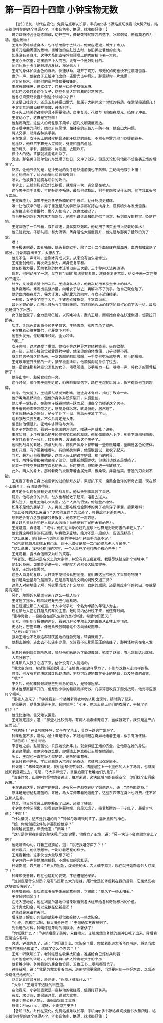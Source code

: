# 第一百四十四章 小钟宝物无数
        【告知书友，时代在变化，免费站点难以长存，手机app多书源站点切换看书大势所趋，站长给你推荐的这个换源APP，听书音色多、换源、找书都好使！】
       弯刀以特种合金熔炼而成，切开空气，像是死神的镰刀的落下，冰寒刺骨，带着莫名的力场，扭曲景物！
       王煊即便练成金身术，也不想用脖子去试刀。他反应迅速，躲开了弯刀。
       但弯刀扭曲周围的景物，擦着他的皮肤过去时，依旧撕扯着他的血肉。
       如果没有金身术，这种力场能直接将他颈项上的肉皮扯下去一大片。
       王煊心头沉重，刚接触三个人而已，没有一个是好对付的。
       他们的故土多半是颗超凡星球，秘法惊人！
       王煊的身体如淡金色的浮光，快速移动，避开了弯刀，却无论如何也快不过那道雷霆。
       轰的一声，他被女子五脏中飞出的一道雷光击中肩头，那里顿时一片焦黑！
       若非金身术，他的他的肩胛骨都要被击断。
       王煊肩部微黑，但扛住了，只是半边身子略微发麻。
       他站在远处盯着这个女子，这些外星大宗师真的非常厉害。
       他也必须要尽快晋升到这个领域中才行！
       无论是口吐真火，还是五脏共振出雷光，都属于大宗师这个领域的特质，在渐渐接近超凡！
       王煊突兀地催动精神领域，袭杀对手。
       女子头上精美的镂空护具不需要催动，自主复苏，花纹与飞鸟都在发光，挡住了冲击。
       王煊动心了，这真是宝物啊！
       他越发确定，这些人的母星很不简单，超凡文明高度发达。
       女子眼中寒光闪烁，她也有些忌惮，怕镂空的头盔万一防不住，她会出大问题。
       两人交手，动用各种杀手锏。
       王煊发现，女子头上的镂空护具还能干扰他的感知，不然有些雷光他可以提前避开。
       他凛然，他终究不算是大宗师呢，处境相当的危险。
       他的肩头、手臂、腿部都一片漆黑，衣服炸开。
       换个人的话，直接就被雷霆击杀了。
       旁边，那名男子简单包扎与处理了伤口，又冲了过来，但是无论如何他都不想偷袭王煊的后背了。
       然而，让他气愤的是，这个无耻的对手居然连前胸也不防御，主动向他双手上撞！
       他立刻明白了，对方前胸与后背都有刺！
       所以，他放弃了前胸与后背的攻击。
       事实上，王煊前胸真没什么钢板，就后背一块，完全是在唬人。
       这个男子束手束脚，打的特别不畅快，最后他试探出，对手的四肢没什么刺，他主攻其头颅与四肢。
       王煊很吃力，如果不是将男子折腾的双手破烂，估计处境更糟糕。
       唯一让他庆幸的是，男子接近超凡的特质似乎都加持在肉身上，没有喷火与发出雷霆。
       王煊接连多次挨雷劈，整个人都毛了，这也太被动了。
       当他用短剑将对方的弯刀削断后，他右手臂连着被电光劈了三次，短剑都没能抓牢，坠落在地。
       王煊深吸了一口气看，双目深邃，身体突然轰鸣，他动用了五页金书上记载的体术！
       他五脏发光，不断共振，秘力流转，周身活性大幅度提升，他先是与那男子猛烈的对了一掌。
       噗！
       男子极速倒退，面孔抽搐，低头看向双手，除了二十二个血窟窿在飙血外，血肉都被震落了部分，指骨都露出来了，太惨烈了。
       他忍不住一声嚎叫，金刚术有成以来，从来没有这么凄惨过。
       王煊重创他后，再次敛去秘力，周身恢复平和。
       他在积蓄力量，因为老张的体术连着动用三次后，三十秒内无法再运转。
       现在，他刚动用了一次，就立刻“冷却”那滚烫的身体，准备恢复正常后，给女子来一次完整的三连式。
       终于，又被雷光劈中两次后，王煊身体冰凉，他再次动用五页金书上的体术。
       他周身轰鸣，爆发出最强力量，向着女子杀去，再解决不了对手，他自己就危险了。
       他的血肉都在发光，秘力澎湃，硬抗雷光的同时，与女子近身搏杀。
       一刹那，女子便了吃了大亏，手臂差点被撕裂，手掌血淋淋。
       最为关键的是，在两人接触与生死碰撞间，王煊将她头上的镂空护具打的瘪下去一块，最后更是劈飞了出去。
       女子脸色变了，全力震动五脏，以闪电冲击，轰向王煊，而后她自身在快速倒退，想要拉开距离。
       后方，手指头露出白骨的男子见状，不顾伤势，也再次杀了过来。
       王煊拼着心脏被雷劈，也要拿下对手。
       他额头发光，催动精神领域，全力冲击。
       “啊……”
       女子尖叫，这次遭受了重创，她挡不住这种异常的精神能量，头疼欲裂。
       这一刻，王煊心脏部位被雷霆劈中后，他滚烫的身体发僵，几乎动弹不得。
       身后的男子凌厉的杀来，一掌轰向他的后腰眼，一手向他劈头部劈去，相当的狠辣。
       王煊艰难避开头部的一击，腰部被重击后，他顺势向前扑杀了过去。
       他一把锁住那精神意识紊乱的女子，竭尽所能，双手用力一扭，喀嚓一声，将女子的颈骨扭断了！
       她停止惨叫，脑袋耷拉向一旁。
       这个时候，那个男子追到近前，恐怖的脚掌落下，踏在王煊的后背上，恨不得将他立刻蹬碎。
       可惜，他失望了，王煊虽然感觉到剧痛，但金身术有成，挡住了致命一击。
       他的嘴角虽然淌血，但他的身体并没有裂开，未受重创。
       他反手一掌扫去，在那男子躲避时他一跃而起，准备全力搏杀这个男子。
       男子看到他面带冷酷之色，感觉身体冰寒，转身就走，居然逃了。
       王煊捡起地上的短剑，给女子补了一剑，而后大步追了下去。
       这种强敌只要放走，不久后肯定是大患。
       但很快他便诅咒，密地中多湖泊与大河。
       那男子奔跑向前，看到一条宽阔的河流时，噗通一声就扎了进去。
       王煊注视，水中有银色鳞甲的怪物咬住他的左腿，但他依旧沉入水中，朝着下游潜行而去。
       王煊盯着看了一会儿，转身离去，没法追杀这个男子了。
       他回到战斗的现场，清点战利品，两具尸体身上都带着一些瓶瓶罐罐，里面是各色的液体。
       他打开后，有的带着檀香味，有的略微刺鼻，他没敢尝试，都收了起来。
       当然，最为让他看重的是，这两人头上的镂空护具，相当的神异。
       可惜，两件宝物都被他砸瘪了部分，他重新掰回原状，但估计功效还是受损了。
       他将一件镂空护具戴在自己的头上，顿时觉得，感知更进一步敏锐了。
       此外，两人的身上，那种新奇的衣服带着金属光泽，很柔软，非常结实，普通的刀剑划不破。
       王煊看了看自己身上被雷劈的过的破烂衣衫，果断扒下来一套黑金色泽的新奇衣服，现在顾不上嫌弃了，有洁癖也得穿。
       说不定什么时候就有更激烈的战斗机，他从头到脚武装了自己。
       随后，他将女子的护具、战衣也都给收了起来，准备去送人。
       虽然胜了，但是王煊心头沉重，这三人真的很强，他险些出意外。
       如果不是他先袭杀了一人，再加上那名练成金刚术的男子被刺穿了手掌，后果难料！
       “怎么会强的这么离谱？”这次他真的全力以赴了，可最后也只杀死两人。
       想到还会有八名强者联袂来报复，他忍不住一声叹息。
       来自超凡星球的年轻人都这么强吗？他感觉到了前所未有的压力。
       王煊蹙眉，自语道：“或许，他们在自身的超凡星球上也算是比较厉害的年轻人了。”
       他觉得这种绿猜测有道理，毕竟敢来密地，绝对不是一般的人，应该是精英！
       “这么说来，他们是一个超凡组织的种子级年轻高手也说不定。”
       “如果那颗超凡星球上有门派，这十人或许是某一宗门的嫡系传人与弟子。”
       “这么说来，我已经相当的厉害，一个人弄死了他们两个核心种子！”
       王煊说着，露出自信而又灿烂的笑容。
       “再者说，我还只是名义上的大宗师，并没有真正蜕变呢，我要尽快踏足那个领域中。”
       他站起身来，如果能更进一步，他的实力必然会大幅度提升。
       随后，王煊开始思忖。
       这些人自身的星球，大环境不见得会比密地差，他们来这里只是为了采摘奇物吗？
       他们是乘坐星际飞船而来，还是另有超凡文明的特殊交通工具？
       这些人对密地很了解，将这里当成了什么地方，自家的后院，还是荒废多年的药田，亦或是另有所图？
       另外，那颗超凡星球只来了这么一批人吗？
       王煊摇了摇头，现阶段还是先应付危机吧。
       他已经通过那三人知道，十人中似乎以一个名为卓扬的年轻人为主。
       现在那七人正在打超凡药草的主意，短时间内估计过不来，他还有时间。
       “那种奇物，一般都会在超凡生物的巢穴附近，希望你们团灭。”
       突然，他听到了振翅的声音，看到几只公牛那么大的毒蜂从山林上空飞过。
       更远处，密密麻麻，像是乌云般朝着这个方向涌动而来。
       “这是炸窝了吗？”
       强如王煊也不敢跟这群铺天盖地的怪物死磕，转身就跑了。
       他翻山越岭，逃出去不知道多少里，总算看不见那黑压压的毒蜂了，那种怪物实在令人发毛。
       他意外看到数位探险队员，显然他们也是为了躲避毒蜂，改变了路线，有人逃到这片区域。
       人群分散了。
       如果那八人铁了心追下来，估计没有几人能活命。
       “我改变方向，希望能将追敌引走。”王煊也只能这样尽力了，不能与这群人走同样的路。
       可惜，他没有在这块区域发现赵清菡，不然可以送她戴在头上的护具，以及特殊的战衣。
       “嗯？”
       不久后，他的精神领域感应到熟悉的两人，是钟家姐弟。
       原本他想直接离开的，但想到小钟的钢板发挥奇效，几乎算是改变了部分战局，他觉得应该打个招呼。
       “那些人追来了！”钟诚看到一个装着新奇衣物的人影出现时，顿时跳了起来。
       他刚要逃，结果发现是王煊，顿时惊呼：“小王，你怎么穿上他们的衣服了，干掉了他们？！”
       他无比激动，但又难以置信。
       王煊淡定摇头，道：“那些人比较倒霉，有两人被毒蜂淹没了，当成就死了，我只是捡尸扒皮而已。”
       “死的好！”钟诚气喘吁吁，又坐在了地上，显然一路逃亡累坏了。
       钟晴也差不多，清纯小脸上满是汗水，不过她却是在奇异地看着王煊，似乎有所怀疑。
       “清菡呢？”王煊问道。
       来密地之前，赵清菡说，只要她没出事儿，就会保证王煊的安全，让他跟在她的身边。
       来到这里后，她确实在这么做，即便晚上休息都让王煊在她近前。
       所以，王煊也一直在极力保护她，避免她出意外。
       他此时有些担忧，不过想到马大宗师在她身边，应该可以保她周全。
       钟诚道：“毒蜂突然出现，我们全都慌不择路。清菡姐拉上一个重伤的人上了马背，也喊我姐和我赶紧过去。可是，马大宗师慌了，直接尥蹶子载着她们先跑了。”
       “毒蜂炸窝，山岭中的怪物也会逃走，相对来说，这块区域可能会很安全，你们找个山洞躲起来。”
       王煊说到这里，将镂空的护具，还有另一件战衣递给了姐弟两人，道：“这些能防身。”
       原本是是想给赵清菡的，可是，马大宗师带着她逃走了，这些东西带在身上也浪费，还不如送熟人防身。
       然后，他又将后背上的钢板取了出来，还给了钟晴。
       小钟原本伶牙俐齿，但看到这件器物后，真是无言了，接着脸腾的一下子红了，最后才气道：“王煊！”
       “什么情况，这不是我姐的吗？”钟诚的眼睛顿时直了，露出震惊的神色。
       “姐，你居然把这件防护器具给他穿？”
       钟晴越发羞愤，斥责他道：“闭嘴！”
       “这可是你背在身后的那块啊。”说到这里，他瞪向了王煊，道：“另一块该不会也给你穿上了吧？
       他眼睛直勾勾，盯着王煊胸前，道：“你把我姐怎样了？！”
       说到最后，他愤懑起来，一副盯着恶棍的样子。
       王煊看着他，这家伙也太能联想了吧？
       小钟砰的一声将她弟弟拍翻，不想听他胡言乱语。
       钟诚委屈，叹气道：“养大的姐姐，泼出去的水，古人诚不欺我，现在就开始帮着外人打我了！”
       钟晴即便善辩，现在也尴尬的要死，不想搭理她弟弟。
       “这到底是什么材质？足有马匹那么大的毒蜂，尾针像是长矛般刺在我的后背，它居然反被这块钢板伤到了。”
       钟晴瞪着他，最后感觉看他不像是故意调侃，才说道：“掺入了一些太阳金。”
       王煊顿时惊呆了！
       在进入密地前，他在褐星的基地中曾亲眼看到各大组织给各种奇物标出的价值。
       五十克太阳金，可以兑换伍亿新星币！
       这绝对是离谱的天价。
       后来他了解到，列仙的武器中疑似都会掺入一些太阳金。
       “小钟，你真可以啊，有太阳金任性！”王煊确实被震撼到了。
       列仙用的材料，钟晴炼进带刺的钢板中，太奢侈了！
       “你喊我什么？！”钟晴瞪圆了美眸，双目喷火，王煊居然当着她的面冲口喊了出来，背后肯定常这么称呼。
       旁边，钟诚先急了，道：“你们说什么，太阳金？姐，你仗着能进太爷爷的书房，将他当成至宝的材料给挥霍了，炼成了这么个东西？！”
       王煊一听就明白了，老钟这是在收集太阳金，准备给自己炼仙兵利器！
       同时他也听的清楚，小钟可以自由出入钟庸老头子的书房！
       他看着小钟，仿佛看到先秦金色竹简、五色玉书……眼睛都冒光了。
       钟晴辩解，道：“我是为救太爷爷而来，进密地需要保命，当然要用到一些好东西，以后还会熔化还给他的。”
       然后她又盯着王煊，质问道：“你刚才喊我什么？”
       “大钟！”王煊毫不迟疑的回应道。
       在他看来，小钟简直就是一座移动的藏经阁，值得打好关系。
       长章，求订阅，求保底月票，谢谢大家啦。
       感谢：芳心纵火犯z，谢谢白银盟主支持！
       感谢：Phearnd、濯妖，谢谢盟主支持！
       【告知书友，时代在变化，免费站点难以长存，手机app多书源站点切换看书大势所趋，站长给你推荐的这个换源APP，听书音色多、换源、找书都好使！】